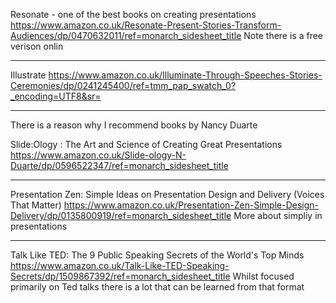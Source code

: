 
Resonate - one of the best books on creating presentations
https://www.amazon.co.uk/Resonate-Present-Stories-Transform-Audiences/dp/0470632011/ref=monarch_sidesheet_title
Note there is a free verison onlin 

---

Illustrate
https://www.amazon.co.uk/Illuminate-Through-Speeches-Stories-Ceremonies/dp/0241245400/ref=tmm_pap_swatch_0?_encoding=UTF8&sr=

---

There is a reason why I recommend books by Nancy Duarte

Slide:Ology : The Art and Science of Creating Great Presentations
https://www.amazon.co.uk/Slide-ology-N-Duarte/dp/0596522347/ref=monarch_sidesheet_title

---
 
 Presentation Zen: Simple Ideas on Presentation Design and Delivery (Voices That Matter)
 https://www.amazon.co.uk/Presentation-Zen-Simple-Design-Delivery/dp/0135800919/ref=monarch_sidesheet_title
 More about simpliy in presentations

---

Talk Like TED: The 9 Public Speaking Secrets of the World's Top Minds 
https://www.amazon.co.uk/Talk-Like-TED-Speaking-Secrets/dp/1509867392/ref=monarch_sidesheet_title
Whilst focused primarily on Ted talks there is a lot that can be learned from that format